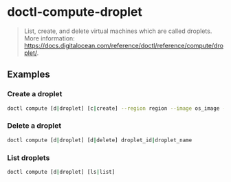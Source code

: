 # doctl-compute-droplet

> List, create, and delete virtual machines which are called droplets. More information: <https://docs.digitalocean.com/reference/doctl/reference/compute/droplet/>.

## Examples

### Create a droplet

```bash
doctl compute [d|droplet] [c|create] --region region --image os_image --size vps_type droplet_name
```

### Delete a droplet

```bash
doctl compute [d|droplet] [d|delete] droplet_id|droplet_name
```

### List droplets

```bash
doctl compute [d|droplet] [ls|list]
```
